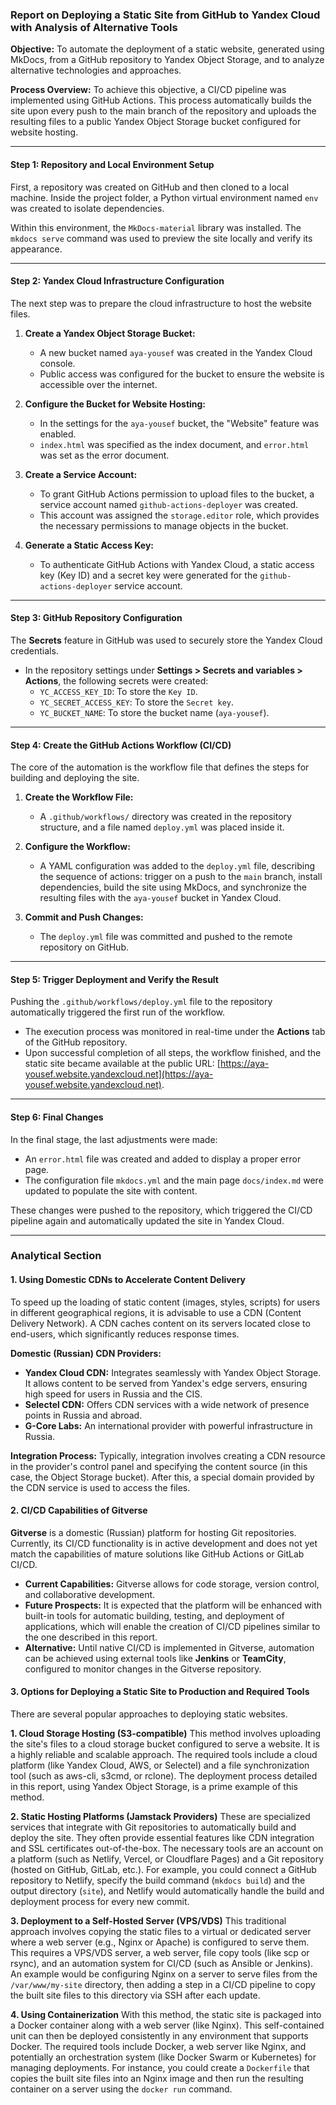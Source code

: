 ### **Report on Deploying a Static Site from GitHub to Yandex Cloud with Analysis of Alternative Tools**

**Objective:** To automate the deployment of a static website, generated using MkDocs, from a GitHub repository to Yandex Object Storage, and to analyze alternative technologies and approaches.

**Process Overview:**
To achieve this objective, a CI/CD pipeline was implemented using GitHub Actions. This process automatically builds the site upon every push to the main branch of the repository and uploads the resulting files to a public Yandex Object Storage bucket configured for website hosting.

---

#### **Step 1: Repository and Local Environment Setup**

First, a repository was created on GitHub and then cloned to a local machine. Inside the project folder, a Python virtual environment named `env` was created to isolate dependencies.

Within this environment, the `MkDocs-material` library was installed. The `mkdocs serve` command was used to preview the site locally and verify its appearance.

---

#### **Step 2: Yandex Cloud Infrastructure Configuration**

The next step was to prepare the cloud infrastructure to host the website files.

1.  **Create a Yandex Object Storage Bucket:**
    *   A new bucket named `aya-yousef` was created in the Yandex Cloud console.
    *   Public access was configured for the bucket to ensure the website is accessible over the internet.

2.  **Configure the Bucket for Website Hosting:**
    *   In the settings for the `aya-yousef` bucket, the "Website" feature was enabled.
    *   `index.html` was specified as the index document, and `error.html` was set as the error document.

3.  **Create a Service Account:**
    *   To grant GitHub Actions permission to upload files to the bucket, a service account named `github-actions-deployer` was created.
    *   This account was assigned the `storage.editor` role, which provides the necessary permissions to manage objects in the bucket.

4.  **Generate a Static Access Key:**
    *   To authenticate GitHub Actions with Yandex Cloud, a static access key (Key ID) and a secret key were generated for the `github-actions-deployer` service account.

---

#### **Step 3: GitHub Repository Configuration**

The **Secrets** feature in GitHub was used to securely store the Yandex Cloud credentials.

*   In the repository settings under **Settings > Secrets and variables > Actions**, the following secrets were created:
    *   `YC_ACCESS_KEY_ID`: To store the `Key ID`.
    *   `YC_SECRET_ACCESS_KEY`: To store the `Secret key`.
    *   `YC_BUCKET_NAME`: To store the bucket name (`aya-yousef`).

---

#### **Step 4: Create the GitHub Actions Workflow (CI/CD)**

The core of the automation is the workflow file that defines the steps for building and deploying the site.

1.  **Create the Workflow File:**
    *   A `.github/workflows/` directory was created in the repository structure, and a file named `deploy.yml` was placed inside it.

2.  **Configure the Workflow:**
    *   A YAML configuration was added to the `deploy.yml` file, describing the sequence of actions: trigger on a push to the `main` branch, install dependencies, build the site using MkDocs, and synchronize the resulting files with the `aya-yousef` bucket in Yandex Cloud.

3.  **Commit and Push Changes:**
    *   The `deploy.yml` file was committed and pushed to the remote repository on GitHub.

---

#### **Step 5: Trigger Deployment and Verify the Result**

Pushing the `.github/workflows/deploy.yml` file to the repository automatically triggered the first run of the workflow.

*   The execution process was monitored in real-time under the **Actions** tab of the GitHub repository.
*   Upon successful completion of all steps, the workflow finished, and the static site became available at the public URL: [https://aya-yousef.website.yandexcloud.net](https://aya-yousef.website.yandexcloud.net).

---

#### **Step 6: Final Changes**

In the final stage, the last adjustments were made:
*   An `error.html` file was created and added to display a proper error page.
*   The configuration file `mkdocs.yml` and the main page `docs/index.md` were updated to populate the site with content.

These changes were pushed to the repository, which triggered the CI/CD pipeline again and automatically updated the site in Yandex Cloud.

---

### **Analytical Section**

#### **1. Using Domestic CDNs to Accelerate Content Delivery**

To speed up the loading of static content (images, styles, scripts) for users in different geographical regions, it is advisable to use a CDN (Content Delivery Network). A CDN caches content on its servers located close to end-users, which significantly reduces response times.

**Domestic (Russian) CDN Providers:**

*   **Yandex Cloud CDN:** Integrates seamlessly with Yandex Object Storage. It allows content to be served from Yandex's edge servers, ensuring high speed for users in Russia and the CIS.
*   **Selectel CDN:** Offers CDN services with a wide network of presence points in Russia and abroad.
*   **G-Core Labs:** An international provider with powerful infrastructure in Russia.

**Integration Process:** Typically, integration involves creating a CDN resource in the provider's control panel and specifying the content source (in this case, the Object Storage bucket). After this, a special domain provided by the CDN service is used to access the files.

#### **2. CI/CD Capabilities of Gitverse**

**Gitverse** is a domestic (Russian) platform for hosting Git repositories. Currently, its CI/CD functionality is in active development and does not yet match the capabilities of mature solutions like GitHub Actions or GitLab CI/CD.

*   **Current Capabilities:** Gitverse allows for code storage, version control, and collaborative development.
*   **Future Prospects:** It is expected that the platform will be enhanced with built-in tools for automatic building, testing, and deployment of applications, which will enable the creation of CI/CD pipelines similar to the one described in this report.
*   **Alternative:** Until native CI/CD is implemented in Gitverse, automation can be achieved using external tools like **Jenkins** or **TeamCity**, configured to monitor changes in the Gitverse repository.

#### **3. Options for Deploying a Static Site to Production and Required Tools**

There are several popular approaches to deploying static websites.

**1. Cloud Storage Hosting (S3-compatible)**
This method involves uploading the site's files to a cloud storage bucket configured to serve a website. It is a highly reliable and scalable approach. The required tools include a cloud platform (like Yandex Cloud, AWS, or Selectel) and a file synchronization tool (such as aws-cli, s3cmd, or rclone). The deployment process detailed in this report, using Yandex Object Storage, is a prime example of this method.

**2. Static Hosting Platforms (Jamstack Providers)**
These are specialized services that integrate with Git repositories to automatically build and deploy the site. They often provide essential features like CDN integration and SSL certificates out-of-the-box. The necessary tools are an account on a platform (such as Netlify, Vercel, or Cloudflare Pages) and a Git repository (hosted on GitHub, GitLab, etc.). For example, you could connect a GitHub repository to Netlify, specify the build command (`mkdocs build`) and the output directory (`site`), and Netlify would automatically handle the build and deployment process for every new commit.

**3. Deployment to a Self-Hosted Server (VPS/VDS)**
This traditional approach involves copying the static files to a virtual or dedicated server where a web server (e.g., Nginx or Apache) is configured to serve them. This requires a VPS/VDS server, a web server, file copy tools (like scp or rsync), and an automation system for CI/CD (such as Ansible or Jenkins). An example would be configuring Nginx on a server to serve files from the `/var/www/my-site` directory, then adding a step in a CI/CD pipeline to copy the built site files to this directory via SSH after each update.

**4. Using Containerization**
With this method, the static site is packaged into a Docker container along with a web server (like Nginx). This self-contained unit can then be deployed consistently in any environment that supports Docker. The required tools include Docker, a web server like Nginx, and potentially an orchestration system (like Docker Swarm or Kubernetes) for managing deployments. For instance, you could create a `Dockerfile` that copies the built site files into an Nginx image and then run the resulting container on a server using the `docker run` command.